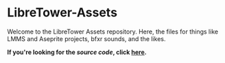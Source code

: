 # LibreTower-Assets

<p>Welcome to the LibreTower Assets repository. Here, the files for things like LMMS and Aseprite projects, bfxr sounds, and the likes.</p>

**If you're looking for the _source code_, click [here](https://github.com/Applemunch/LibreTower).**

